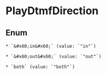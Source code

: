 
# PlayDtmfDirection

## Enum


    * `&#x60;in&#x60;` (value: `"in"`)

    * `&#x60;out&#x60;` (value: `"out"`)

    * `both` (value: `"both"`)



